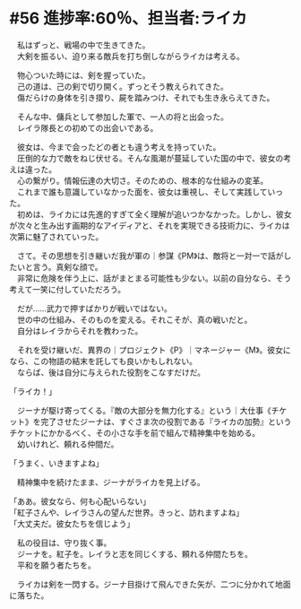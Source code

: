 # #56 進捗率:60％、担当者:ライカ
　私はずっと、戦場の中で生きてきた。  
　大剣を振るい、迫り来る敵兵を打ち倒しながらライカは考える。

　物心ついた時には、剣を握っていた。  
　己の道は、己の剣で切り開く。ずっとそう教えられてきた。  
　傷だらけの身体を引き摺り、屍を踏みつけ、それでも生き永らえてきた。

　そんな中、傭兵として参加した軍で、一人の将と出会った。  
　レイラ隊長との初めての出会いである。

　彼女は、今まで会ったどの者とも違う考えを持っていた。  
　圧倒的な力で敵をねじ伏せる。そんな風潮が蔓延していた国の中で、彼女の考えは違った。  
　心の繋がり。情報伝達の大切さ。そのための、根本的な仕組みの変革。  
　これまで誰も意識していなかった面を、彼女は重視し、そして実践していった。  
　初めは、ライカには先進的すぎて全く理解が追いつかなかった。しかし、彼女が次々と生み出す画期的なアイディアと、それを実現できる技術力に、ライカは次第に魅了されていった。

　さて。その思想を引き継いだ我が軍の｜参謀《PM》は、敵将と一対一で話がしたいと言う。真剣な顔で。  
　非常に危険を伴う上に、話がまとまる可能性も少ない。以前の自分なら、そう考えて一笑に付していただろう。

　だが……武力で押すばかりが戦いではない。  
　世の中の仕組み、そのものを変える。それこそが、真の戦いだと。  
　自分はレイラからそれを教わった。

　それを受け継いだ、異界の｜プロジェクト《P》｜マネージャー《M》。彼女になら、この物語の結末を託しても良いかもしれない。  
　ならば、後は自分に与えられた役割をこなすだけだ。

「ライカ！」

　ジーナが駆け寄ってくる。『敵の大部分を無力化する』という｜大仕事《チケット》を完了させたジーナは、すぐさま次の役割である『ライカの加勢』というチケットにかかるべく、その小さな手を前で組んで精神集中を始める。  
　幼いけれど、頼れる仲間だ。

「うまく、いきますよね」

　精神集中を続けたまま、ジーナがライカを見上げる。

「ああ。彼女なら、何も心配いらない」  
「紅子さんや、レイラさんの望んだ世界。きっと、訪れますよね」  
「大丈夫だ。彼女たちを信じよう」

　私の役目は、守り抜く事。  
　ジーナを。紅子を。レイラと志を同じくする、頼れる仲間たちを。  
　平和を願う者たちを。

　ライカは剣を一閃する。ジーナ目掛けて飛んできた矢が、二つに分かれて地面に落ちた。
